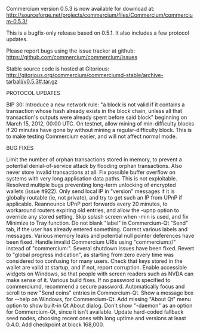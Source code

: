 Commercium version 0.5.3 is now available for download at:
http://sourceforge.net/projects/commercium/files/Commercium/commercium-0.5.3/

This is a bugfix-only release based on 0.5.1.
It also includes a few protocol updates.

Please report bugs using the issue tracker at github:
https://github.com/commercium/commercium/issues

Stable source code is hosted at Gitorious:
http://gitorious.org/commercium/commerciumd-stable/archive-tarball/v0.5.3#.tar.gz

PROTOCOL UPDATES

BIP 30: Introduce a new network rule: "a block is not valid if it contains a transaction whose hash already exists in the block chain, unless all that transaction's outputs were already spent before said block" beginning on March 15, 2012, 00:00 UTC.
On testnet, allow mining of min-difficulty blocks if 20 minutes have gone by without mining a regular-difficulty block. This is to make testing Commercium easier, and will not affect normal mode.

BUG FIXES

Limit the number of orphan transactions stored in memory, to prevent a potential denial-of-service attack by flooding orphan transactions. Also never store invalid transactions at all.
Fix possible buffer overflow on systems with very long application data paths. This is not exploitable.
Resolved multiple bugs preventing long-term unlocking of encrypted wallets
(issue #922).
Only send local IP in "version" messages if it is globally routable (ie, not private), and try to get such an IP from UPnP if applicable.
Reannounce UPnP port forwards every 20 minutes, to workaround routers expiring old entries, and allow the -upnp option to override any stored setting.
Skip splash screen when -min is used, and fix Minimize to Tray function.
Do not blank "label" in Commercium-Qt "Send" tab, if the user has already entered something.
Correct various labels and messages.
Various memory leaks and potential null pointer deferences have been fixed.
Handle invalid Commercium URIs using "commercium://" instead of "commercium:".
Several shutdown issues have been fixed.
Revert to "global progress indication", as starting from zero every time was considered too confusing for many users.
Check that keys stored in the wallet are valid at startup, and if not, report corruption.
Enable accessible widgets on Windows, so that people with screen readers such as NVDA can make sense of it.
Various build fixes.
If no password is specified to commerciumd, recommend a secure password.
Automatically focus and scroll to new "Send coins" entries in Commercium-Qt.
Show a message box for --help on Windows, for Commercium-Qt.
Add missing "About Qt" menu option to show built-in Qt About dialog.
Don't show "-daemon" as an option for Commercium-Qt, since it isn't available.
Update hard-coded fallback seed nodes, choosing recent ones with long uptime and versions at least 0.4.0.
Add checkpoint at block 168,000.
